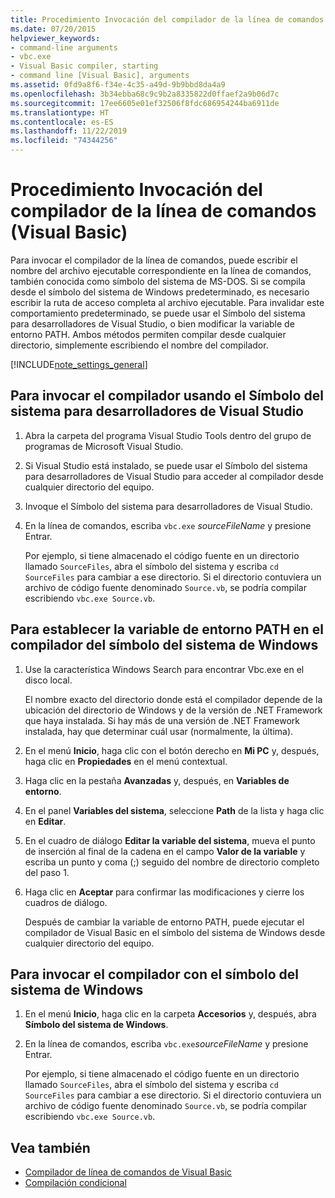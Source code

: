 ```yaml
---
title: Procedimiento Invocación del compilador de la línea de comandos
ms.date: 07/20/2015
helpviewer_keywords:
- command-line arguments
- vbc.exe
- Visual Basic compiler, starting
- command line [Visual Basic], arguments
ms.assetid: 0fd9a8f6-f34e-4c35-a49d-9b9bbd8da4a9
ms.openlocfilehash: 3b34ebba68c9c9b2a8335822d0ffaef2a9b06d7c
ms.sourcegitcommit: 17ee6605e01ef32506f8fdc686954244ba6911de
ms.translationtype: HT
ms.contentlocale: es-ES
ms.lasthandoff: 11/22/2019
ms.locfileid: "74344256"
---
```

# <a name="how-to-invoke-the-command-line-compiler-visual-basic"></a>Procedimiento Invocación del compilador de la línea de comandos (Visual Basic)

Para invocar el compilador de la línea de comandos, puede escribir el nombre del archivo ejecutable correspondiente en la línea de comandos, también conocida como símbolo del sistema de MS-DOS. Si se compila desde el símbolo del sistema de Windows predeterminado, es necesario escribir la ruta de acceso completa al archivo ejecutable. Para invalidar este comportamiento predeterminado, se puede usar el Símbolo del sistema para desarrolladores de Visual Studio, o bien modificar la variable de entorno PATH. Ambos métodos permiten compilar desde cualquier directorio, simplemente escribiendo el nombre del compilador.

[!INCLUDE[note_settings_general](~/includes/note-settings-general-md.md)]

## <a name="to-invoke-the-compiler-using-the-developer-command-prompt-for-visual-studio"></a>Para invocar el compilador usando el Símbolo del sistema para desarrolladores de Visual Studio

1. Abra la carpeta del programa Visual Studio Tools dentro del grupo de programas de Microsoft Visual Studio.

2. Si Visual Studio está instalado, se puede usar el Símbolo del sistema para desarrolladores de Visual Studio para acceder al compilador desde cualquier directorio del equipo.

3. Invoque el Símbolo del sistema para desarrolladores de Visual Studio.

4. En la línea de comandos, escriba `vbc.exe` *sourceFileName* y presione Entrar.

    Por ejemplo, si tiene almacenado el código fuente en un directorio llamado `SourceFiles`, abra el símbolo del sistema y escriba `cd SourceFiles` para cambiar a ese directorio. Si el directorio contuviera un archivo de código fuente denominado `Source.vb`, se podría compilar escribiendo `vbc.exe Source.vb`.

## <a name="to-set-the-path-environment-variable-to-the-compiler-for-the-windows-command-prompt"></a>Para establecer la variable de entorno PATH en el compilador del símbolo del sistema de Windows

1. Use la característica Windows Search para encontrar Vbc.exe en el disco local.

    El nombre exacto del directorio donde está el compilador depende de la ubicación del directorio de Windows y de la versión de .NET Framework que haya instalada. Si hay más de una versión de .NET Framework instalada, hay que determinar cuál usar (normalmente, la última).

2. En el menú **Inicio**, haga clic con el botón derecho en **Mi PC** y, después, haga clic en **Propiedades** en el menú contextual.

3. Haga clic en la pestaña **Avanzadas** y, después, en **Variables de entorno**.

4. En el panel **Variables del sistema**, seleccione **Path** de la lista y haga clic en **Editar**.

5. En el cuadro de diálogo **Editar la variable del sistema**, mueva el punto de inserción al final de la cadena en el campo **Valor de la variable** y escriba un punto y coma (;) seguido del nombre de directorio completo del paso 1.

6. Haga clic en **Aceptar** para confirmar las modificaciones y cierre los cuadros de diálogo.

     Después de cambiar la variable de entorno PATH, puede ejecutar el compilador de Visual Basic en el símbolo del sistema de Windows desde cualquier directorio del equipo.

## <a name="to-invoke-the-compiler-using-the-windows-command-prompt"></a>Para invocar el compilador con el símbolo del sistema de Windows

1. En el menú **Inicio**, haga clic en la carpeta **Accesorios** y, después, abra **Símbolo del sistema de Windows**.

2. En la línea de comandos, escriba `vbc.exe`*sourceFileName* y presione Entrar.

     Por ejemplo, si tiene almacenado el código fuente en un directorio llamado `SourceFiles`, abra el símbolo del sistema y escriba `cd SourceFiles` para cambiar a ese directorio. Si el directorio contuviera un archivo de código fuente denominado `Source.vb`, se podría compilar escribiendo `vbc.exe Source.vb`.

## <a name="see-also"></a>Vea también

- [Compilador de línea de comandos de Visual Basic](../../../visual-basic/reference/command-line-compiler/index.md)
- [Compilación condicional](../../../visual-basic/programming-guide/program-structure/conditional-compilation.md)
